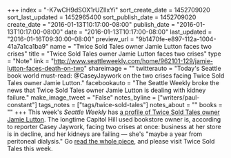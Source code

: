+++
index = "-K7wCH9dSOX1rUZlIxYi"
sort_create_date = 1452709020
sort_last_updated = 1452965400
sort_publish_date = 1452709020
create_date = "2016-01-13T10:17:00-08:00"
publish_date = "2016-01-13T10:17:00-08:00"
date = "2016-01-13T10:17:00-08:00"
last_updated = "2016-01-16T09:30:00-08:00"
preview_url = "9b1470fe-e897-112a-1004-41a7a1ca1ba9"
name = "Twice Sold Tales owner Jamie Lutton faces two crises"
title = "Twice Sold Tales owner Jamie Lutton faces two crises"
type = "Note"
link = "http://www.seattleweekly.com/home/962101-129/jamie-lutton-faces-death-on-two"
shareimage = ""
twitterauto = "Today's Seattle book world must-read: @CaseyJaywork on the two crises facing Twice Sold Tales owner Jamie Lutton."
facebookauto = "The Seattle Weekly broke the news that Twice Sold Tales owner Jamie Lutton is dealing with kidney failure."
make_image_tweet = "False"
notes_byline = ["writers/paul-constant"]
tags_notes = ["tags/twice-sold-tales"]
notes_about = ""
books = ""
+++
This week's *Seattle Weekly* has [a profile of Twice Sold Tales owner Jamie Lutton](http://www.seattleweekly.com/home/962101-129/jamie-lutton-faces-death-on-two). The longtime Capitol Hill used bookstore owner is, according to reporter Casey Jaywork, facing two crises at once: business at her store is in decline, and her kidneys are failing — she's "maybe a year from peritoneal dialysis." Go [read the whole piece](http://www.seattleweekly.com/home/962101-129/jamie-lutton-faces-death-on-two), and please visit Twice Sold Tales this week.